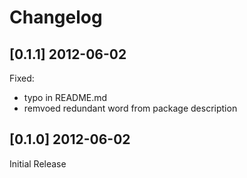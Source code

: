 # Changelog

## [0.1.1] 2012-06-02
Fixed:
* typo in README.md
* remvoed redundant word from package description

## [0.1.0] 2012-06-02
Initial Release